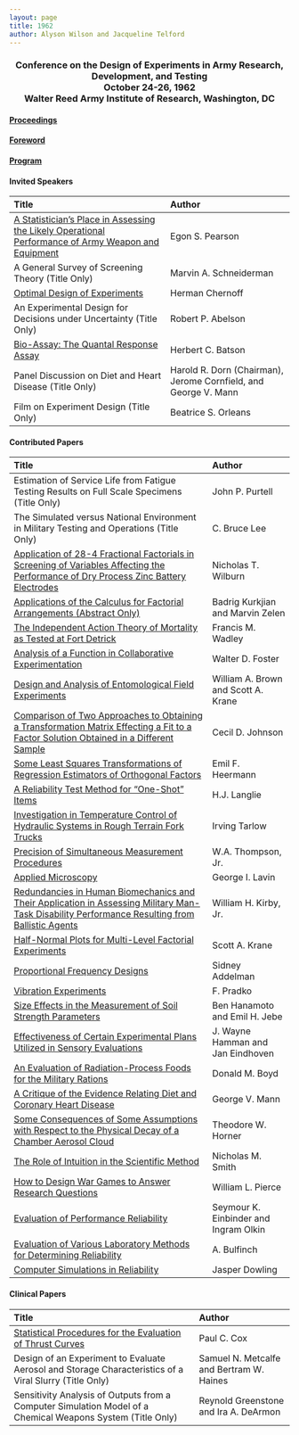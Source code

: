 ```yaml
---
layout: page
title: 1962
author: Alyson Wilson and Jacqueline Telford
---
```

<div align="center"><h3>Conference on the Design of Experiments in Army Research, Development, and Testing<br>
October 24-26, 1962<br>
Walter Reed Army Institute of Research, Washington, DC</h3></div>


#### [Proceedings](https://alysongwilson.github.io/ACAS/DOE2/DOE08.pdf#page=1)

#### [Foreword](https://alysongwilson.github.io/ACAS/DOE2/DOE08.pdf#page=7)

#### [Program](https://alysongwilson.github.io/ACAS/DOE2/DOE08.pdf#page=11)


#### Invited Speakers

| Title | Author |
| :--- | :--- |
| [A Statistician’s Place in Assessing the Likely Operational Performance of Army Weapon and Equipment](https://alysongwilson.github.io/ACAS/DOE2/DOE08.pdf#page=19) | Egon S. Pearson |
| A General Survey of Screening Theory (Title Only) | Marvin A. Schneiderman |
| [Optimal Design of Experiments](https://alysongwilson.github.io/ACAS/DOE2/DOE08.pdf#page=321) | Herman Chernoff |
| An Experimental Design for Decisions under Uncertainty (Title Only) | Robert P. Abelson |
| [Bio-Assay: The Quantal Response Assay](https://alysongwilson.github.io/ACAS/DOE2/DOE08.pdf#page=569) | Herbert C. Batson |
| Panel Discussion on Diet and Heart Disease (Title Only) | Harold R. Dorn (Chairman), Jerome Cornfield, and George V. Mann |
| Film on Experiment Design (Title Only) | Beatrice S. Orleans |


#### Contributed Papers

| Title | Author |
| :--- | :--- |
| Estimation of Service Life from Fatigue Testing Results on Full Scale Specimens (Title Only) | John P. Purtell |
| The Simulated versus National Environment in Military Testing and Operations (Title Only) | C. Bruce Lee |
| [Application of 28-4 Fractional Factorials in Screening of Variables Affecting the Performance of Dry Process Zinc Battery Electrodes](https://alysongwilson.github.io/ACAS/DOE2/DOE08.pdf#page=35) | Nicholas T. Wilburn |
| [Applications of the Calculus for Factorial Arrangements (Abstract Only)](https://alysongwilson.github.io/ACAS/DOE2/DOE08.pdf#page=69) | Badrig Kurkjian and Marvin Zelen |
| [The Independent Action Theory of Mortality as Tested at Fort Detrick](https://alysongwilson.github.io/ACAS/DOE2/DOE08.pdf#page=103) | Francis M. Wadley |
| [Analysis of a Function in Collaborative Experimentation](https://alysongwilson.github.io/ACAS/DOE2/DOE08.pdf#page=107) | Walter D. Foster |
| [Design and Analysis of Entomological Field Experiments](https://alysongwilson.github.io/ACAS/DOE2/DOE08.pdf#page=117) | William A. Brown and Scott A. Krane |
| [Comparison of Two Approaches to Obtaining a Transformation Matrix Effecting a Fit to a Factor Solution Obtained in a Different Sample](https://alysongwilson.github.io/ACAS/DOE2/DOE08.pdf#page=137) | Cecil D. Johnson |
| [Some Least Squares Transformations of Regression Estimators of Orthogonal Factors](https://alysongwilson.github.io/ACAS/DOE2/DOE08.pdf#page=155) | Emil F. Heermann |
| [A Reliability Test Method for “One-Shot” Items](https://alysongwilson.github.io/ACAS/DOE2/DOE08.pdf#page=163) | H.J. Langlie |
| [Investigation in Temperature Control of Hydraulic Systems in Rough Terrain Fork Trucks](https://alysongwilson.github.io/ACAS/DOE2/DOE08.pdf#page=185) | Irving Tarlow |
| [Precision of Simultaneous Measurement Procedures](https://alysongwilson.github.io/ACAS/DOE2/DOE08.pdf#page=193) | W.A. Thompson, Jr. |
| [Applied Microscopy](https://alysongwilson.github.io/ACAS/DOE2/DOE08.pdf#page=205) | George I. Lavin |
| [Redundancies in Human Biomechanics and Their Application in Assessing Military Man-Task Disability Performance Resulting from Ballistic Agents](https://alysongwilson.github.io/ACAS/DOE2/DOE08.pdf#page=257) | William H. Kirby, Jr. |
| [Half-Normal Plots for Multi-Level Factorial Experiments](https://alysongwilson.github.io/ACAS/DOE2/DOE08.pdf#page=279) | Scott A. Krane |
| [Proportional Frequency Designs](https://alysongwilson.github.io/ACAS/DOE2/DOE08.pdf#page=305) | Sidney Addelman |
| [Vibration Experiments](https://alysongwilson.github.io/ACAS/DOE2/DOE08.pdf#page=335) | F. Pradko |
| [Size Effects in the Measurement of Soil Strength Parameters](https://alysongwilson.github.io/ACAS/DOE2/DOE08.pdf#page=367) | Ben Hanamoto and Emil H. Jebe |
| [Effectiveness of Certain Experimental Plans Utilized in Sensory Evaluations](https://alysongwilson.github.io/ACAS/DOE2/DOE08.pdf#page=391) | J. Wayne Hamman and Jan Eindhoven |
| [An Evaluation of Radiation-Process Foods for the Military Rations](https://alysongwilson.github.io/ACAS/DOE2/DOE08.pdf#page=405) | Donald M. Boyd |
| [A Critique of the Evidence Relating Diet and Coronary Heart Disease](https://alysongwilson.github.io/ACAS/DOE2/DOE08.pdf#page=421) | George V. Mann |
| [Some Consequences of Some Assumptions with Respect to the Physical Decay of a Chamber Aerosol Cloud](https://alysongwilson.github.io/ACAS/DOE2/DOE08.pdf#page=439) | Theodore W. Horner |
| [The Role of Intuition in the Scientific Method](https://alysongwilson.github.io/ACAS/DOE2/DOE08.pdf#page=457) | Nicholas M. Smith |
| [How to Design War Games to Answer Research Questions](https://alysongwilson.github.io/ACAS/DOE2/DOE08.pdf#page=471) | William L. Pierce |
| [Evaluation of Performance Reliability](https://alysongwilson.github.io/ACAS/DOE2/DOE08.pdf#page=491) | Seymour K. Einbinder and Ingram Olkin |
| [Evaluation of Various Laboratory Methods for Determining Reliability](https://alysongwilson.github.io/ACAS/DOE2/DOE08.pdf#page=521) | A. Bulfinch |
| [Computer Simulations in Reliability](https://alysongwilson.github.io/ACAS/DOE2/DOE08.pdf#page=547) | Jasper Dowling |
 

#### Clinical Papers

| Title | Author |
| :--- | :--- |
| [Statistical Procedures for the Evaluation of Thrust Curves](https://alysongwilson.github.io/ACAS/DOE2/DOE08.pdf#page=71) | Paul C. Cox |
| Design of an Experiment to Evaluate Aerosol and Storage Characteristics of a Viral Slurry (Title Only) | Samuel N. Metcalfe and Bertram W. Haines |
| Sensitivity Analysis of Outputs from a Computer Simulation Model of a Chemical Weapons System (Title Only) | Reynold Greenstone and Ira A. DeArmon |
